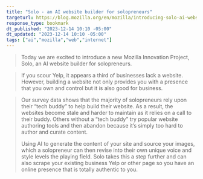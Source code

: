 ```yaml
---
title: "Solo - an AI website builder for solopreneurs"
targeturl: https://blog.mozilla.org/en/mozilla/introducing-solo-ai-website-builder/
response_type: bookmark
dt_published: "2023-12-14 10:10 -05:00"
dt_updated: "2023-12-14 10:10 -05:00"
tags: ["ai","mozilla","web","internet"]
---
```


> Today we are excited to introduce a new Mozilla Innovation Project, Solo, an AI website builder for solopreneurs.

> If you scour Yelp, it appears a third of businesses lack a website. However, building a website not only provides you with a presence that you own and control but it is also good for business. 

> Our survey data shows that the majority of solopreneurs rely upon their “tech buddy” to help build their website. As a result, the websites become stale and harder to maintain as it relies on a call to their buddy. Others without a “tech buddy” try popular website authoring tools and then abandon because it’s simply too hard to author and curate content.
> 
> Using AI to generate the content of your site and source your images, which a solopreneur can then revise into their own unique voice and style levels the playing field. Solo takes this a step further and can also scrape your existing business Yelp or other page so you have an online presence that is totally authentic to you.